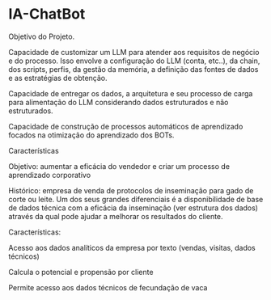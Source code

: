 # IA-ChatBot

Objetivo do Projeto.

Capacidade de customizar um LLM para atender aos requisitos de negócio e do processo. Isso envolve a configuração do LLM (conta, etc..), da chain, dos scripts, perfis, da gestão da memória, a definição das fontes de dados e as estratégias de obtenção.

Capacidade de entregar os dados, a arquitetura e seu processo de carga para alimentação do LLM considerando dados estruturados e não estruturados.

Capacidade de construção de processos automáticos de aprendizado focados na otimização do aprendizado dos BOTs.

Características

Objetivo: aumentar a eficácia do vendedor e criar um processo de aprendizado corporativo

Histórico: empresa de venda de protocolos de inseminação para gado de corte ou leite. Um dos seus grandes diferenciais é a disponibilidade de base de dados técnica com a eficácia da inseminação (ver estrutura dos dados) através da qual pode ajudar a melhorar os resultados do cliente.

Características:

Acesso aos dados analíticos da empresa por texto (vendas, visitas, dados técnicos)

Calcula o potencial e propensão por cliente

Permite acesso aos dados técnicos de fecundação de vaca
